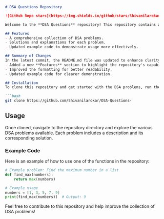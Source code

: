 ```markdown
# DSA Questions Repository

![GitHub Repo stars](https://img.shields.io/github/stars/Shivanilarokar/DSA-Questions-) ![GitHub forks](https://img.shields.io/github/forks/Shivanilarokar/DSA-Questions-) ![GitHub issues](https://img.shields.io/github/issues/Shivanilarokar/DSA-Questions-)

Welcome to the **DSA Questions** repository! This repository contains a collection of Data Structures and Algorithms (DSA) problems designed to help you enhance your coding skills.

## Features
- A comprehensive collection of DSA problems.
- Solutions and explanations for each problem.
- Updated example code to demonstrate usage more effectively.

## Summary of Changes
In the latest commit, the README.md file was updated to enhance clarity and provide additional structure. The following changes were made:
- Added a new **Features** section to highlight the repository's capabilities.
- Improved the formatting for better readability.
- Updated example code for clearer demonstration.

## Installation
To clone this repository and get started with the DSA problems, run the following command:

```bash
git clone https://github.com/Shivanilarokar/DSA-Questions-
```

## Usage
Once cloned, navigate to the repository directory and explore the various DSA problems available. Each problem includes a description and its corresponding solution.

### Example Code
Here is an example of how to use one of the functions in the repository:

```python
# Example problem: Find the maximum number in a list
def find_max(numbers):
    return max(numbers)

# Example usage
numbers = [1, 3, 5, 7, 9]
print(find_max(numbers))  # Output: 9
```

Feel free to contribute to this repository and help improve the collection of DSA problems!
```